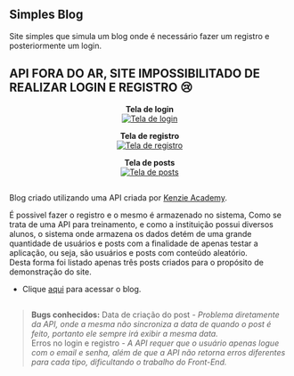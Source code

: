 ## Simples Blog

Site simples que simula um blog onde é necessário fazer um registro e posteriormente um login.

## API FORA DO AR, SITE IMPOSSIBILITADO DE REALIZAR LOGIN E REGISTRO 😢

<div align="center">
        
  **Tela de login**\
  <a href="" target="_blank"><img src="https://i.ibb.co/cTHGNKS/imagem1.jpg" alt="Tela de login"></a>
  
  **Tela de registro**\
  <a href="" target="_blank"><img src="https://i.ibb.co/rwMq1wd/imagem1.jpg" alt="Tela de registro"></a>

  **Tela de posts**\
  <a href="" target="_blank"><img src="https://i.ibb.co/c6bns7D/imagem1.jpg" alt="Tela de posts"></a>
 
</div>

##

Blog criado utilizando uma API criada por <a href="https://kenzie.com.br/">Kenzie Academy</a>.  
  
É possivel fazer o registro e o mesmo é armazenado no sistema, 
Como se trata de uma API para treinamento, e como a instituição possui diversos alunos, o sistema onde armazena os dados detém de uma grande quantidade de usuários e posts com a finalidade de apenas testar a aplicação, ou seja, são usuários e posts com conteúdo aleatório.  
Desta forma foi listado apenas três posts criados para o propósito de demonstração do site.

- Clique <a href="https://crazymaax.github.io/Simples-Blog/">aqui</a> para acessar o blog.

##
> **Bugs conhecidos:** Data de criação do post - *Problema diretamente da API, onde a mesma não sincroniza a data de quando o post é feito, portanto ele sempre irá exibir a mesma data.*\
Erros no login e registro - *A API requer que o usuário apenas logue com o email e senha, além de que a API não retorna erros diferentes para cada tipo, dificultando o trabalho do Front-End.*
